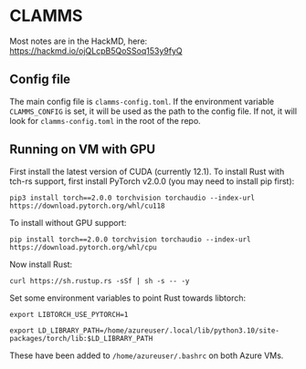 # CLAMMS

Most notes are in the HackMD, here:
https://hackmd.io/ojQLcpB5QoSSoq153y9fyQ

## Config file

The main config file is `clamms-config.toml`. If the environment variable `CLAMMS_CONFIG` is set, it will be used as the path to the config file. If not, it will look for `clamms-config.toml` in the root of the repo.

## Running on VM with GPU
First install the latest version of CUDA (currently 12.1). To install Rust with tch-rs support, first install PyTorch v2.0.0 (you may need to install pip first):

`pip3 install torch==2.0.0 torchvision torchaudio --index-url https://download.pytorch.org/whl/cu118`

To install without GPU support:

`pip install torch==2.0.0 torchvision torchaudio --index-url https://download.pytorch.org/whl/cpu`

Now install Rust:

`curl https://sh.rustup.rs -sSf | sh -s -- -y`

Set some environment variables to point Rust towards libtorch:

`export LIBTORCH_USE_PYTORCH=1`

`export LD_LIBRARY_PATH=/home/azureuser/.local/lib/python3.10/site-packages/torch/lib:$LD_LIBRARY_PATH`

These have been added to `/home/azureuser/.bashrc` on both Azure VMs.
